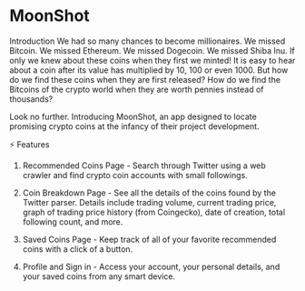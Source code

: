 # MoonShot
Introduction
We had so many chances to become millionaires. We missed Bitcoin. We missed Ethereum. We missed Dogecoin. We missed Shiba Inu. If only we knew about these coins when they first we minted! It is easy to hear about a coin after its value has multiplied by 10, 100 or even 1000. But how do we find these coins when they are first released? How do we find the Bitcoins of the crypto world when they are worth pennies instead of thousands?

Look no further. Introducing MoonShot, an app designed to locate promising crypto coins at the infancy of their project development.

⚡ Features
1) Recommended Coins Page - Search through Twitter using a web crawler and find crypto coin accounts with small followings.

2) Coin Breakdown Page - See all the details of the coins found by the Twitter parser. Details include trading volume, current trading price, graph of trading price history (from Coingecko), date of creation, total following count, and more.

3) Saved Coins Page - Keep track of all of your favorite recommended coins with a click of a button.

4) Profile and Sign in - Access your account, your personal details, and your saved coins from any smart device.

